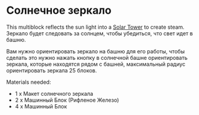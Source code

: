 # Солнечное зеркало

This multiblock reflects the sun light into a [Solar Tower](6-solar-tower.md) to create steam.
Зеркало будет следовать за солнцем, чтобы убедиться, что свет идет в башню. 

Вам нужно ориентировать зеркало на башню для его работы, чтобы сделать это нужно нажать кнопку в солнечной башне ориентировать зеркала,
 которые находятся рядом с башней, максимальный радиус ориентировать зеркала 25 блоков.

Materials needed:
- 1 x Макет солнечного зеркала
- 2 x Машинный Блок (Рифленое Железо)
- 4 x Машинный Блок